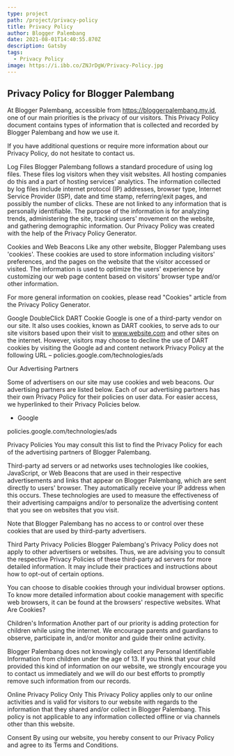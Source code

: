 ```yaml
---
type: project
path: /project/privacy-policy
title: Privacy Policy
author: Blogger Palembang
date: 2021-08-01T14:40:55.870Z
description: Gatsby
tags:
  - Privacy Policy
image: https://i.ibb.co/ZNJrDgW/Privacy-Policy.jpg
---
```


## Privacy Policy for Blogger Palembang

At Blogger Palembang, accessible from https://bloggerpalembang.my.id, one of our main priorities is the privacy of our visitors. This Privacy Policy document contains types of information that is collected and recorded by Blogger Palembang and how we use it.

If you have additional questions or require more information about our Privacy Policy, do not hesitate to contact us.

Log Files
Blogger Palembang follows a standard procedure of using log files. These files log visitors when they visit websites. All hosting companies do this and a part of hosting services' analytics. The information collected by log files include internet protocol (IP) addresses, browser type, Internet Service Provider (ISP), date and time stamp, referring/exit pages, and possibly the number of clicks. These are not linked to any information that is personally identifiable. The purpose of the information is for analyzing trends, administering the site, tracking users' movement on the website, and gathering demographic information. Our Privacy Policy was created with the help of the Privacy Policy Generator.

Cookies and Web Beacons
Like any other website, Blogger Palembang uses 'cookies'. These cookies are used to store information including visitors' preferences, and the pages on the website that the visitor accessed or visited. The information is used to optimize the users' experience by customizing our web page content based on visitors' browser type and/or other information.

For more general information on cookies, please read "Cookies" article from the Privacy Policy Generator.

Google DoubleClick DART Cookie
Google is one of a third-party vendor on our site. It also uses cookies, known as DART cookies, to serve ads to our site visitors based upon their visit to www.website.com and other sites on the internet. However, visitors may choose to decline the use of DART cookies by visiting the Google ad and content network Privacy Policy at the following URL – policies.google.com/technologies/ads

Our Advertising Partners

Some of advertisers on our site may use cookies and web beacons. Our advertising partners are listed below. Each of our advertising partners has their own Privacy Policy for their policies on user data. For easier access, we hyperlinked to their Privacy Policies below.

* Google

policies.google.com/technologies/ads

Privacy Policies
You may consult this list to find the Privacy Policy for each of the advertising partners of Blogger Palembang.

Third-party ad servers or ad networks uses technologies like cookies, JavaScript, or Web Beacons that are used in their respective advertisements and links that appear on Blogger Palembang, which are sent directly to users' browser. They automatically receive your IP address when this occurs. These technologies are used to measure the effectiveness of their advertising campaigns and/or to personalize the advertising content that you see on websites that you visit.

Note that Blogger Palembang has no access to or control over these cookies that are used by third-party advertisers.

Third Party Privacy Policies
Blogger Palembang's Privacy Policy does not apply to other advertisers or websites. Thus, we are advising you to consult the respective Privacy Policies of these third-party ad servers for more detailed information. It may include their practices and instructions about how to opt-out of certain options.

You can choose to disable cookies through your individual browser options. To know more detailed information about cookie management with specific web browsers, it can be found at the browsers' respective websites. What Are Cookies?

Children's Information
Another part of our priority is adding protection for children while using the internet. We encourage parents and guardians to observe, participate in, and/or monitor and guide their online activity.

Blogger Palembang does not knowingly collect any Personal Identifiable Information from children under the age of 13. If you think that your child provided this kind of information on our website, we strongly encourage you to contact us immediately and we will do our best efforts to promptly remove such information from our records.

Online Privacy Policy Only
This Privacy Policy applies only to our online activities and is valid for visitors to our website with regards to the information that they shared and/or collect in Blogger Palembang. This policy is not applicable to any information collected offline or via channels other than this website.

Consent
By using our website, you hereby consent to our Privacy Policy and agree to its Terms and Conditions.
